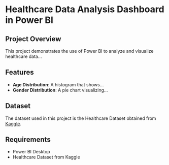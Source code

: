 # Healthcare Data Analysis Dashboard in Power BI

## Project Overview
This project demonstrates the use of Power BI to analyze and visualize healthcare data...

## Features
- **Age Distribution**: A histogram that shows...
- **Gender Distribution**: A pie chart visualizing...

## Dataset
The dataset used in this project is the Healthcare Dataset obtained from [Kaggle](https://www.kaggle.com/datasets/prasad22/healthcare-dataset).

## Requirements
- Power BI Desktop
- Healthcare Dataset from Kaggle


